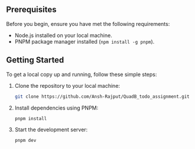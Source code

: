

## Prerequisites

Before you begin, ensure you have met the following requirements:
- Node.js installed on your local machine.
- PNPM package manager installed (`npm install -g pnpm`).

## Getting Started

To get a local copy up and running, follow these simple steps:

1. Clone the repository to your local machine:

   ```bash
   git clone https://github.com/Ansh-Rajput/QuadB_todo_assignment.git
2. Install dependencies using PNPM:

   ```bash
   pnpm install
3. Start the development server:

   ```bash
   pnpm dev

